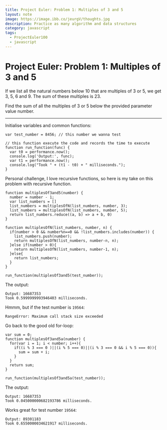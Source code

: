 ```yaml
---
title: Project Euler: Problem 1: Multiples of 3 and 5
layout: note
image: https://image.ibb.co/jeurgV/thoughts.jpg
description: Practice as many algorithm and data structures
category: javascript
tags:
  - ProjectEuler100
  - javascript
---
```


# Project Euler: Problem 1: Multiples of 3 and 5

If we list all the natural numbers below 10 that are multiples of 3 or 5, we get 3, 5, 6 and 9. The sum of these multiples is 23.

Find the sum of all the multiples of 3 or 5 below the provided parameter value number.

---

Initialise variables and common functions:
```
var test_number = 8456; // this number we wanna test

// this function execute the code and records the time to execute
function run_function(func) {
  var t0 = performance.now();
  console.log('Output:', func);
  var t1 = performance.now();
  console.log("Took " + (t1 - t0) + " milliseconds.");
}
```

Personal challenge, I love recursive functions, so here is my take on this problem with recursive function. 

```
function multiplesOf3and5(number) {
  number = number - 1;
  var list_numbers = []
  list_numbers = multiplesOfN(list_numbers, number, 3);
  list_numbers = multiplesOfN(list_numbers, number, 5);
  return list_numbers.reduce((a, b) => a + b, 0)
}

function multiplesOfN(list_numbers, number, n) {
  if(number > 0 && number%n==0 && !list_numbers.includes(number)) {
    list_numbers.push(number);
    return multiplesOfN(list_numbers, number-n, n);
  }else if(number > 0){
    return multiplesOfN(list_numbers, number-1, n);
  }else{
    return list_numbers;
  }
}

run_function(multiplesOf3and5(test_number));
```

The output:
```
Output: 16687353
Took 0.5999999993946403 milliseconds.
```

Hmmm, but if the test number is `19564`:
```
RangeError: Maximum call stack size exceeded
```

Go back to the good old for-loop:
```
var sum = 0;
function multiplesOf3and5a(number) {
  for(var i = 1; i < number; i++){
    if((i % 3 === 0 )||(i % 5 === 0)||(i % 3 === 0 && i % 5 === 0)){
      sum = sum + i;
    }
  }
  return sum;
}

run_function(multiplesOf3and5a(test_number));
```

The output:
```
Output: 16687353
Took 0.045000000682193786 milliseconds.
```

Works great for test number `19564`:
```
Output: 89301183
Took 0.6550000034621917 milliseconds.
```